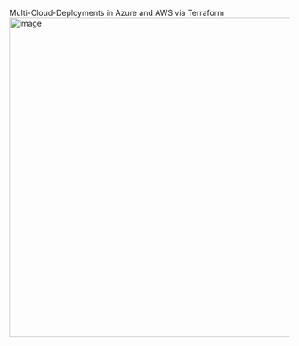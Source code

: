 Multi-Cloud-Deployments in Azure and AWS via Terraform 
<img width="575" alt="image" src="https://user-images.githubusercontent.com/113951999/207494368-27546911-6823-4885-be5e-28ac27a7d029.png">

